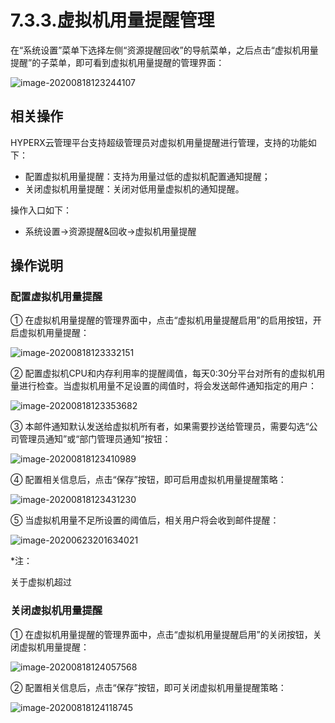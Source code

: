 # 7.3.3.虚拟机用量提醒管理

在“系统设置”菜单下选择左侧“资源提醒回收”的导航菜单，之后点击“虚拟机用量提醒”的子菜单，即可看到虚拟机用量提醒的管理界面：

![image-20200818123244107](vm_used.assets/image-20200818123244107.png)

## 相关操作

HYPERX云管理平台支持超级管理员对虚拟机用量提醒进行管理，支持的功能如下：

- 配置虚拟机用量提醒：支持为用量过低的虚拟机配置通知提醒；
- 关闭虚拟机用量提醒：关闭对低用量虚拟机的通知提醒。

操作入口如下：

- 系统设置→资源提醒&回收→虚拟机用量提醒

## 操作说明

### 配置虚拟机用量提醒

① 在虚拟机用量提醒的管理界面中，点击“虚拟机用量提醒启用”的启用按钮，开启虚拟机用量提醒：

![image-20200818123332151](vm_used.assets/image-20200818123332151.png)

② 配置虚拟机CPU和内存利用率的提醒阈值，每天0:30分平台对所有的虚拟机用量进行检查。当虚拟机用量不足设置的阈值时，将会发送邮件通知指定的用户：

![image-20200818123353682](vm_used.assets/image-20200818123353682.png)

③ 本邮件通知默认发送给虚拟机所有者，如果需要抄送给管理员，需要勾选“公司管理员通知”或“部门管理员通知”按钮：

![image-20200818123410989](vm_used.assets/image-20200818123410989.png)

④ 配置相关信息后，点击“保存”按钮，即可启用虚拟机用量提醒策略：

![image-20200818123431230](vm_used.assets/image-20200818123431230.png)

⑤ 当虚拟机用量不足所设置的阈值后，相关用户将会收到邮件提醒：

![image-20200623201634021](vm_used.assets/image-20200623201634021.png)

*注：

关于虚拟机超过

### 关闭虚拟机用量提醒

① 在虚拟机用量提醒的管理界面中，点击“虚拟机用量提醒启用”的关闭按钮，关闭虚拟机用量提醒：

![image-20200818124057568](vm_used.assets/image-20200818124057568.png)

② 配置相关信息后，点击“保存”按钮，即可关闭虚拟机用量提醒策略：

![image-20200818124118745](vm_used.assets/image-20200818124118745.png)